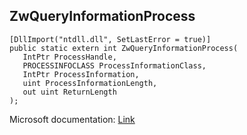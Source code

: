 ## ZwQueryInformationProcess

```
[DllImport("ntdll.dll", SetLastError = true)]
public static extern int ZwQueryInformationProcess(
   IntPtr ProcessHandle,
   PROCESSINFOCLASS ProcessInformationClass,
   IntPtr ProcessInformation,
   uint ProcessInformationLength,
   out uint ReturnLength
);
```

Microsoft documentation: [Link](https://docs.microsoft.com/en-us/windows/win32/api/winternl/nf-winternl-ntqueryinformationprocess)
